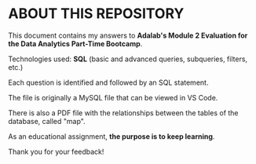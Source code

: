 # ABOUT THIS REPOSITORY

This document contains my answers to **Adalab's Module 2 Evaluation for the Data Analytics Part-Time Bootcamp**.

Technologies used: **SQL** (basic and advanced queries, subqueries, filters, etc.)

Each question is identified and followed by an SQL statement.

The file is originally a MySQL file that can be viewed in VS Code.

There is also a PDF file with the relationships between the tables of the database, called "map".

As an educational assignment, **the purpose is to keep learning**.

Thank you for your feedback!
